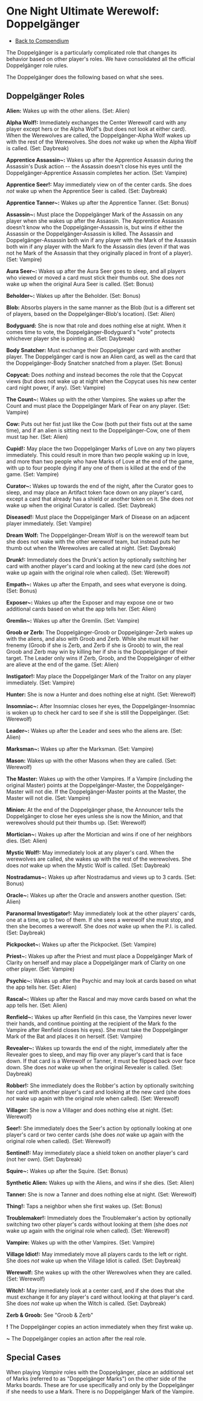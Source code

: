 # One Night Ultimate Werewolf: Doppelgänger

- [Back to Compendium](/#/view/werewolf~compendium)

The Doppelgänger is a particularly complicated role that changes its behavior based on other player's roles.
We have consolidated all the official Doppelgänger role rules.

The Doppelgänger does the following based on what she sees.

## Doppelgänger Roles

**Alien:** 
Wakes up with the other aliens.
(Set: Alien)

**Alpha Wolf!:** 
Immediately exchanges the Center Werewolf card with any player except hers or the Alpha Wolf's (but does not look at either card).
When the Werewolves are called, the Doppelgänger-Alpha Wolf wakes up with the rest of the Werewolves.
She does *not* wake up when the Alpha Wolf is called.
(Set: Daybreak)

**Apprentice Assassin~:** 
Wakes up after the Apprentice Assassin during the Assassin's Dusk action --
the Assassin doesn't close his eyes until the Doppelgänger-Apprentice Assassin completes her action.
(Set: Vampire)

**Apprentice Seer!:** 
May immediately view on of the center cards.
She does *not* wake up when the Apprentice Seer is called.
(Set: Daybreak)

**Apprentice Tanner~:** 
Wakes up after the Apprentice Tanner.
(Set: Bonus)

**Assassin~:** 
Must place the Doppelgänger Mark of the Assassin on any player when she wakes up after the Assassin.
The Apprentice Assassin doesn't know who the Doppelgänger-Assassin is, but wins if either the Assassin or the Doppelgänger-Assassin is killed. 
The Assassin and Doppelgänger-Assassin both win if any player with the Mark of the Assassin both win if any player with the Mark fo the Assassin dies
(even if that was not he Mark of the Assassin that they originally placed in front of a player).
(Set: Vampire)

**Aura Seer~:** 
Wakes up after the Aura Seer goes to sleep, and all players who viewed or moved a card must stick their thumbs out.
She does *not* wake up when the original Aura Seer is called.
(Set: Bonus)

**Beholder~:** 
Wakes up after the Beholder.
(Set: Bonus)

**Blob:** 
Absorbs players in the same manner as the Blob 
(but is a different set of players, based on the Doppelgänger-Blob's location).
(Set: Alien)

**Bodyguard:** 
She is now that role and does nothing else at night. 
When it comes time to vote, the Doppelgänger-Bodyguard's "vote" protects whichever player she is pointing at.
(Set: Daybreak)

**Body Snatcher:** 
Must exchange their Doppelgänger card with another player.
The Doppelgänger card is now an Alien card, as well as the card that the Doppelgänger-Body Snatcher snatched from a player.
(Set: Bonus)

**Copycat:** 
Does *nothing* and instead becomes the role that the Copycat views
(but does not wake up at night when the Copycat uses his new center card night power, if any).
(Set: Vampire)

**The Count~:** 
Wakes up with the other Vampires.
She wakes up after the Count and must place the Doppelgänger Mark of Fear on any player.
(Set: Vampire)

**Cow:** 
Puts out her fist just like the Cow (both put their fists out at the same time),
and if an alien is sitting next to the Doppelgänger-Cow, one of them must tap her.
(Set: Alien)

**Cupid!:** 
May place the two Doppelgänger Marks of Love on any two players immediately.
This could result in more than two people waking up in love,
and more than two people who have Marks of Love at the end of the game, 
with up to four people dying if any one of them is killed at the end of the game.
(Set: Vampire)

**Curator~:** 
Wakes up towards the end of the night, 
after the Curator goes to sleep, and may place an Artifact token face down on any player's card, 
except a card that already has a shield or another token on it.
She does *not* wake up when the original Curator is called.
(Set: Daybreak)

**Diseased!:** 
Must place the Doppelgänger Mark of Disease on an adjacent player immediately.
(Set: Vampire)

**Dream Wolf:** 
The Doppelgänger-Dream Wolf is on the werewolf team but she does not wake with the other werewolf team, 
but instead puts her thumb out when the Werewolves are called at night.
(Set: Daybreak)

**Drunk!:** 
Immediately does the Drunk's action by optionally switching her card with another player's card 
and looking at the new card (she does *not* wake up again with the original role when called).
(Set: Werewolf)

**Empath~:** 
Wakes up after the Empath, and sees what everyone is doing.
(Set: Bonus)

**Exposer~:** 
Wakes up after the Exposer and may expose one or two additional cards based on what the app tells her.
(Set: Alien)

**Gremlin~:** 
Wakes up after the Gremlin.
(Set: Vampire)

**Groob or Zerb:** 
The Doppelgänger-Groob or Doppelgänger-Zerb wakes up with the aliens, and also with Groob and Zerb.
While she must kill her frenemy (Groob if she is Zerb, and Zerb if she is Groob) to win, 
the real Groob and Zerb may win by killing her if she is the Doppelgänger of their target. 
The Leader only wins if Zerb, Groob, and the Doppelgänger of either are alieve at the end of the game.
(Set: Alien)

**Instigator!:** 
May place the Doppelgänger Mark of the Traitor on any player immediately.
(Set: Vampire)

**Hunter:** 
She is now a Hunter and does nothing else at night. 
(Set: Werewolf)

**Insomniac~:** 
After Insomniac closes her eyes, the Doppelgänger-Insomniac is woken up to check her card to see if she is still the Doppelgänger.
(Set: Werewolf)

**Leader~:** 
Wakes up after the Leader and sees who the aliens are.
(Set: Alien)

**Marksman~:** 
Wakes up after the Marksman.
(Set: Vampire)

**Mason:** 
Wakes up with the other Masons when they are called.
(Set: Werewolf)

**The Master:** 
Wakes up with the other Vampires.
If a Vampire (including the original Master) points at the Doppelgänger-Master, the Doppelgänger-Master will not die.
If the Doppelgänger-Master points at the Master, the Master will not die.
(Set: Vampire)

**Minion:** 
At the end of the Doppelgänger phase, 
the Announcer tells the Doppelgänger to close her eyes unless she is now the Minion, 
and that werewolves should put their thumbs up.
(Set: Werewolf)

**Mortician~:** 
Wakes up after the Mortician and wins if one of her neighbors dies.
(Set: Alien)

**Mystic Wolf!:** 
May immediately look at any player's card.
When the werewolves are called, she wakes up with the rest of the werewolves.
She does *not* wake up when the Mystic Wolf is called.
(Set: Daybreak)

**Nostradamus~:** 
Wakes up after Nostradamus and views up to 3 cards.
(Set: Bonus)

**Oracle~:** 
Wakes up after the Oracle and answers another question.
(Set: Alien)

**Paranormal Investigator!:** 
May immediately look at the other players' cards, one at a time, up to two of them.
If she sees a werewolf she must stop, and then she becomes a werewolf.
She does *not* wake up when the P.I. is called.
(Set: Daybreak)

**Pickpocket~:** 
Wakes up after the Pickpocket.
(Set: Vampire)

**Priest~:** 
Wakes up after the Priest and must place a Doppelgänger Mark of Clarity on herself and
may place a Doppelgänger mark of Clarity on one other player.
(Set: Vampire)

**Psychic~:** 
Wakes up after the Psychic and may look at cards based on what the app tells her.
(Set: Alien)

**Rascal~:** 
Wakes up after the Rascal and may move cards based on what the app tells her.
(Set: Alien)

**Renfield~:** 
Wakes up after Renfield 
(in this case, the Vampires never lower their hands, and continue pointing at the recipient of the Mark fo the Vampire 
after Renfield closes his eyes).
She must take the Doppelgänger Mark of the Bat and places it on herself.
(Set: Vampire)

**Revealer~:** 
Wakes up towards the end of the night, immediately after the Revealer goes to sleep, 
and may flip over any player's card that is face down.
If that card is a Werewolf or Tanner, it must be flipped back over face down. 
She does *not* wake up when the original Revealer is called.
(Set: Daybreak)

**Robber!:** 
She immediately does the Robber's action by optionally switching her card with another player's card and 
looking at the new card (she does *not* wake up again with the original role when called). 
(Set: Werewolf)

**Villager:** 
She is now a Villager and does nothing else at night. 
(Set: Werewolf)

**Seer!:** 
She immediately does the Seer's action by optionally looking at one player's card or two center cards 
(she does *not* wake up again with the original role when called). 
(Set: Werewolf)

**Sentinel!:** 
May immediately place a shield token on another player's card (not her own).
(Set: Daybreak)

**Squire~:** 
Wakes up after the Squire.
(Set: Bonus)

**Synthetic Alien:** 
Wakes up with the Aliens, and wins if she dies.
(Set: Alien)

**Tanner:** 
She is now a Tanner and does nothing else at night. 
(Set: Werewolf)

**Thing!:** 
Taps a neighbor when she first wakes up.
(Set: Bonus)

**Troublemaker!:** 
Immediately does the Troublemaker's action by optionally switching two other player's cards without looking at them 
(she does *not* wake up again with the original role when called).
(Set: Werewolf)

**Vampire:** 
Wakes up with the other Vampires.
(Set: Vampire)

**Village Idiot!:** 
May immediately move all players cards to the left or right. 
She does *not* wake up when the Village Idiot is called.
(Set: Daybreak)

**Werewolf:** 
She wakes up with the other Werewolves when they are called.
(Set: Werewolf)

**Witch!:** 
May immediately look at a center card, 
and if she does that she must exchange it for any player's card without looking at that player's card.
She does *not* wake up when the Witch is called.
(Set: Daybreak)

**Zerb & Groob:** 
See "Groob & Zerb"

**!** The Doppelgänger copies an action immediately when they first wake up.

**~** The Doppelgänger copies an action after the real role.

## Special Cases

When playing *Vampire* roles with the Doppelgänger,
place an additional set of Marks (referred to as "Doppelgänger Marks") on the other side of the Marks boards.
These are for use specifically and only by the Doppelgänger if she needs to use a Mark.
There is no Doppelgänger Mark of the Vampire.
